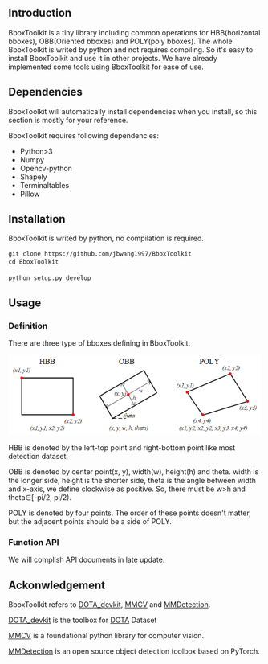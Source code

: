 ## Introduction
BboxToolkit is a tiny library including common operations for HBB(horizontal bboxes), OBB(Oriented bboxes) and POLY(poly bboxes).
The whole BboxToolkit is writed by python and not requires compiling.
So it's easy to install BboxToolkit and use it in other projects. 
We have already implemented some tools using BboxToolkit for ease of use.

## Dependencies
BboxToolkit will automatically install dependencies when you install, so this section is mostly for your reference.

BboxToolkit requires following dependencies:

+ Python>3
+ Numpy
+ Opencv-python
+ Shapely
+ Terminaltables
+ Pillow

## Installation
BboxToolkit is writed by python, no compilation is required.

```
git clone https://github.com/jbwang1997/BboxToolkit
cd BboxToolkit

python setup.py develop
```

## Usage
### Definition
There are three type of bboxes defining in BboxToolkit.

![bboxes define](definition.png)

HBB is denoted by the left-top point and right-bottom point like most detection dataset.

OBB is denoted by center point(x, y), width(w), height(h) and theta.
width is the longer side, height is the shorter side, theta is the angle between width and x-axis, we define clockwise as positive.
So, there must be w>h and theta∈[-pi/2, pi/2).

POLY is denoted by four points.
The order of these points doesn't matter, but the adjacent points should be a side of POLY.

### Function API
We will complish API documents in late update.

## Ackonwledgement
BboxToolkit refers to [DOTA_devkit](https://github.com/CAPTAIN-WHU/DOTA_devkit), [MMCV](https://github.com/open-mmlab/mmcv) and [MMDetection](https://github.com/open-mmlab/mmdetection).

[DOTA_devkit](https://github.com/CAPTAIN-WHU/DOTA_devkit) is the toolbox for [DOTA](https://arxiv.org/abs/1711.10398) Dataset

[MMCV](https://github.com/open-mmlab/mmcv) is a foundational python library for computer vision.

[MMDetection](https://github.com/open-mmlab/mmdetection) is an open source object detection toolbox based on PyTorch.

